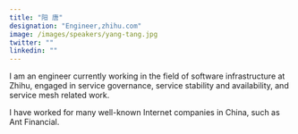 ```yaml
---
title: "阳 唐"
designation: "Engineer,zhihu.com"
image: /images/speakers/yang-tang.jpg
twitter: ""
linkedin: ""
---
```


I am an engineer currently working in the field of software infrastructure at Zhihu, engaged in service governance, service stability and availability, and service mesh related work.

I have worked for many well-known Internet companies in China, such as Ant Financial.